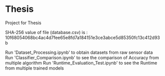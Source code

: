 # Thesis
Project for Thesis

SHA-256 value of file (database.csv) is :
10f68054068bc4ac4d7fee65e8fd7a184151e3ce3abce5d85350fc13c412d93b

Run 'Dataset_Processing.ipynb' to obtain datasets from raw sensor data
Run 'Classifier_Comparison.ipynb' to see the comparison of Accuracy from multiple algorithm
Run 'Runtime_Evaluation_Test.ipynb' to see the Runtime from multiple trained models
